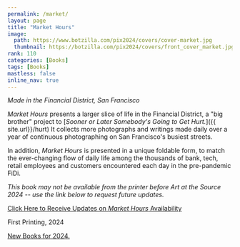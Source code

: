 ```yaml
---
permalink: /market/
layout: page
title: "Market Hours"
image:
  path: https://www.botzilla.com/pix2024/covers/cover-market.jpg
  thumbnail: https://botzilla.com/pix2024/covers/front_cover_market.jpg
rank: 110
categories: [Books]
tags: [Books]
mastless: false
inline_nav: true
---
```


_Made in the Financial District, San Francisco_

_Market Hours_ presents a larger slice of life in the Financial District, a "big brother" project to [_Sooner or Later Somebody's Going to Get Hurt._]({{ site.url}}/hurt) It collects more photographs and writings made daily over a year of continuous photographing on San Francisco's busiest streets.

In addition, _Market Hours_ is presented in a unique foldable form, to match the ever-changing flow of daily life among the thousands of bank, tech, retail employees and customers encountered each day in the pre-pandemic FiDi.

_This book may not be available from the printer before Art at the Source 2024 -- use the link below to request future updates._

<a class="btn btn--info btn--large" href="mailto:kevin+books@vumondo.com?subject=Updates%20on%20the%20Book%20%22Market%20Hours%22&body=Please%20keep%20me%20informed%20about%20updates%20for%20sales%20availability%20for%20your%20book%20%22Market%20Hours.%22">Click Here to Receive Updates on _Market Hours_ Availability</a>

First Printing, 2024

<a href="{{ site.url }}/book24">New Books for 2024.</a>

